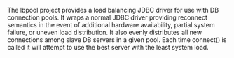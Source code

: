 The lbpool project provides a load balancing JDBC driver for use with DB connection pools. It wraps a normal JDBC driver providing reconnect semantics in the event of additional hardware availability, partial system failure, or uneven load distribution. It also evenly distributes all new connections among slave DB servers in a given pool. Each time connect() is called it will attempt to use the best server with the least system load.